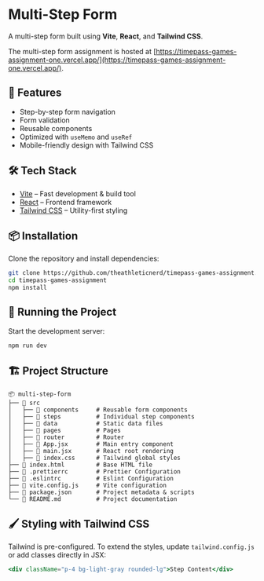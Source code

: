 # Multi-Step Form

A multi-step form built using **Vite**, **React**, and **Tailwind CSS**.

The multi-step form assignment is hosted at [https://timepass-games-assignment-one.vercel.app/](https://timepass-games-assignment-one.vercel.app/).

## 🚀 Features

- Step-by-step form navigation
- Form validation
- Reusable components
- Optimized with `useMemo` and `useRef`
- Mobile-friendly design with Tailwind CSS

## 🛠️ Tech Stack

- [Vite](https://vitejs.dev/) – Fast development & build tool
- [React](https://react.dev/) – Frontend framework
- [Tailwind CSS](https://tailwindcss.com/) – Utility-first styling

## 📦 Installation

Clone the repository and install dependencies:

```sh
git clone https://github.com/theathleticnerd/timepass-games-assignment.git
cd timepass-games-assignment
npm install
```

## 🚀 Running the Project

Start the development server:

```sh
npm run dev
```

## 🏗️ Project Structure

```
📦 multi-step-form
├── 📂 src
│   ├── 📂 components     # Reusable form components
│   ├── 📂 steps          # Individual step components
│   ├── 📂 data           # Static data files
│   ├── 📂 pages          # Pages
│   ├── 📂 router         # Router
│   ├── 📜 App.jsx        # Main entry component
│   ├── 📜 main.jsx       # React root rendering
│   ├── 📜 index.css      # Tailwind global styles
├── 📜 index.html         # Base HTML file
├── 📜 .prettierrc        # Prettier Configuration
├── 📜 .eslintrc          # Eslint Configuration
├── 📜 vite.config.js     # Vite configuration
├── 📜 package.json       # Project metadata & scripts
└── 📜 README.md          # Project documentation
```

## 🖌️ Styling with Tailwind CSS

Tailwind is pre-configured. To extend the styles, update `tailwind.config.js` or add classes directly in JSX:

```jsx
<div className="p-4 bg-light-gray rounded-lg">Step Content</div>
```
